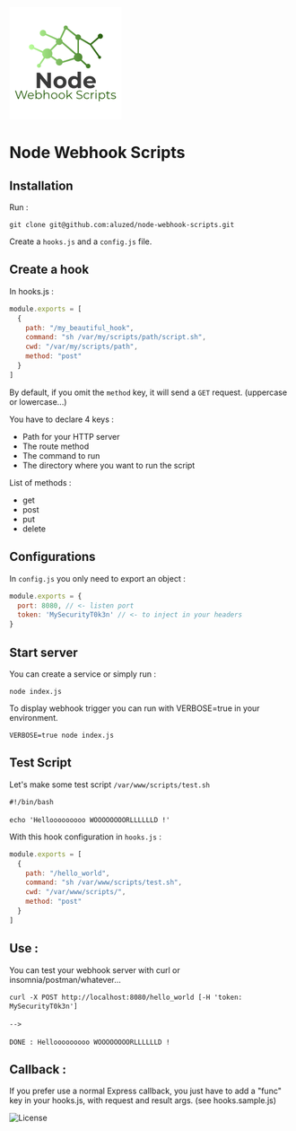 ![Logo](https://github.com/aluzed/node-webhook-scripts/raw/master/logo.png "Node Webhook Scripts")

# Node Webhook Scripts

## Installation 

Run : 

```
git clone git@github.com:aluzed/node-webhook-scripts.git
```

Create a `hooks.js` and a `config.js` file.

## Create a hook 

In hooks.js : 

```js
module.exports = [
  {
    path: "/my_beautiful_hook",
    command: "sh /var/my/scripts/path/script.sh", 
    cwd: "/var/my/scripts/path",
    method: "post"
  }
]
```

By default, if you omit the `method` key, it will send a `GET` request. (uppercase or lowercase...)

You have to declare 4 keys : 
* Path for your HTTP server
* The route method
* The command to run
* The directory where you want to run the script

List of methods : 
* get
* post
* put 
* delete

## Configurations

In `config.js` you only need to export an object : 

```javascript
module.exports = {
  port: 8080, // <- listen port
  token: 'MySecurityT0k3n' // <- to inject in your headers
}
```

## Start server

You can create a service or simply run :

```
node index.js
```

To display webhook trigger you can run with VERBOSE=true in your environment.

```
VERBOSE=true node index.js
```

## Test Script

Let's make some test script `/var/www/scripts/test.sh`

```
#!/bin/bash

echo 'Hellooooooooo WOOOOOOOORLLLLLLD !'
```

With this hook configuration in `hooks.js` : 

```js
module.exports = [
  {
    path: "/hello_world",
    command: "sh /var/www/scripts/test.sh",
    cwd: "/var/www/scripts/",
    method: "post"
  }
]
```

## Use :

You can test your webhook server with curl or insomnia/postman/whatever...

```
curl -X POST http://localhost:8080/hello_world [-H 'token: MySecurityT0k3n']

-->

DONE : Hellooooooooo WOOOOOOOORLLLLLLD !
```

## Callback :

If you prefer use a normal Express callback, you just have to add a "func" key in your hooks.js, with request and result args. (see hooks.sample.js)

![License](https://i.creativecommons.org/l/by-nc-sa/3.0/fr/88x31.png "CC BY NC SA")
